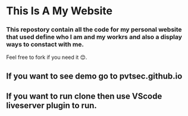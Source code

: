 # This Is A My Website
### This repostory contain all the code for my personal website that used define who I am and my workrs and also a display ways to constact with me.
Feel free to fork if you need it 😊.
## If you want to see demo go to pvtsec.github.io
## If you want to run clone then use VScode liveserver plugin to run.
